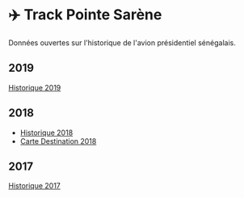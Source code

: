 # :airplane: Track Pointe Sarène
Données ouvertes sur l'historique de l'avion présidentiel sénégalais.

## 2019
[Historique 2019](data/2019.csv)

## 2018
* [Historique 2018](data/2018.csv)
* [Carte Destination 2018](map/2018/destination/index.html)

## 2017
[Historique 2017](data/2017.csv)